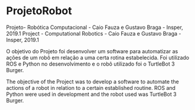 # ProjetoRobot
Projeto-  Robótica Computacional - Caio Fauza e Gustavo Braga - Insper, 2019.1
Project - Computational Robotics - Caio Fauza e Gustavo Braga - Insper, 2019.1


O objetivo do Projeto foi desenvolver um software para automatizar as ações de um robô em relação a uma certa rotina estabelecida. Foi utilizado ROS e Python no desenvolvimento e o robô utilizado foi o TurtleBot 3 Burger.

The objective of the Project was to develop a software to automate the actions of a robot in relation to a certain established routine. ROS and Python were used in development and the robot used was TurtleBot 3 Burger.
